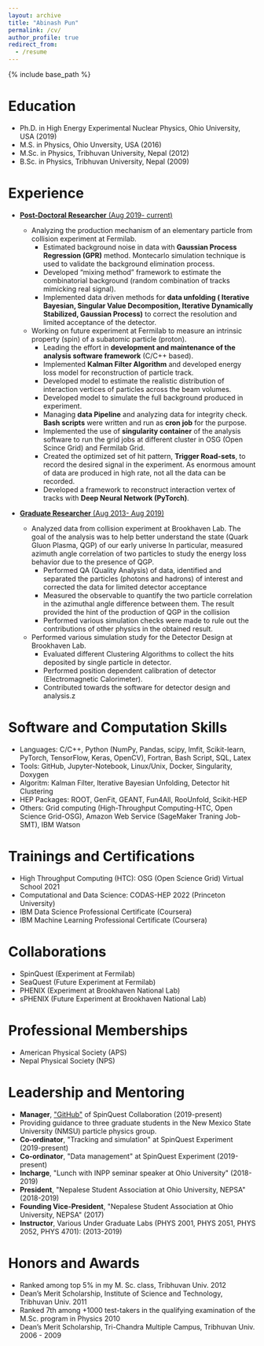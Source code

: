 ```yaml
---
layout: archive
title: "Abinash Pun"
permalink: /cv/
author_profile: true
redirect_from:
  - /resume
---
```


{% include base_path %}

Education
======
* Ph.D. in High Energy Experimental Nuclear Physics, Ohio University, USA (2019)
* M.S. in Physics, Ohio Unversity, USA (2016)
* M.Sc. in Physics, Tribhuvan University, Nepal (2012)
* B.Sc. in Physics, Tribhuvan University, Nepal (2009)


Experience
======
* <ins>**Post-Doctoral Researcher** (Aug 2019- current)<ins>
   * Analyzing the production mechanism of an elementary particle from collision experiment at Fermilab.
      - Estimated background noise in data with **Gaussian Process Regression (GPR)** method. Montecarlo simulation technique is used to validate the background elimination process.
      - Developed “mixing method” framework to estimate the combinatorial background (random combination of tracks mimicking real signal).
      - Implemented data driven methods for **data unfolding ( Iterative Bayesian, Singular Value Decomposition, Iterative Dynamically Stabilized, Gaussian Process)** to correct the resolution and limited acceptance of the detector.
   * Working on future experiment at Fermilab to measure an intrinsic property (spin) of a subatomic particle (proton).
      - Leading the effort in **development and maintenance of the analysis software framework** (C/C++ based).
      - Implemented **Kalman Filter Algorithm** and developed energy loss model for reconstruction of particle track.
      - Developed model to estimate the realistic distribution of interaction vertices of particles across the beam volumes.
      - Developed model to simulate the full background produced in experiment.
      - Managing **data Pipeline** and analyzing data for integrity check. **Bash scripts** were written and
run as **cron job** for the purpose.
      - Implemented the use of **singularity container** of the analysis software to run the grid jobs at different cluster in OSG (Open Scince Grid) and Fermilab Grid.
      - Created the optimized set of hit pattern, **Trigger Road-sets**, to record the desired signal in the experiment. As enormous amount of data are produced in high rate, not all the data can be recorded.
      - Developed a framework to reconstruct interaction vertex of tracks with **Deep Neural Network (PyTorch)**.

* <ins>**Graduate Researcher** (Aug 2013- Aug 2019)<ins>
   * Analyzed data from collision experiment at Brookhaven Lab. The goal of the analysis was to help better understand the state (Quark Gluon Plasma, QGP) of our early universe In particular, measured azimuth angle correlation of two particles to study the energy loss behavior due to the presence of QGP.
      - Performed QA (Quality Analysis) of data, identified and separated the particles (photons and hadrons) of interest and corrected the data for limited detector acceptance
      - Measured the observable to quantify the two particle correlation in the azimuthal angle difference between them. The result provided the hint of the production of QGP in the collision
      - Performed various simulation checks were made to rule out the contributions of other physics in the obtained result.
   * Performed various simulation study for the Detector Design at Brookhaven Lab.
      - Evaluated different Clustering Algorithms to collect the hits deposited by single particle in detector.
      - Performed position dependent calibration of detector (Electromagnetic Calorimeter).
      - Contributed towards the software for detector design and analysis.z


<!--
* Development and maintenance of the software and analysis framework (C/C++ and CERN ROOT based) for SpinQuest Experiment at Fermi National Laboratory
* Data management for SpinQuest Experiment (Grid Computing)
* Measurement Angular decay coefficients of J/Psi mesons from p+Fe collisions at $\sqrt{s}$ = 15.065 GeV
* Electro-Magnetic Calorimeter of sPHENIX experiment at RHIC (Brookhaven National Laboratory): Design Study with Simulation
* Jet-related Two Particle Correlations Measurement in small systems at PHENIX experiment at RHIC (Brookhaven National Laboratory)
-->

<!-- 
* Summer 2015: Research Assistant
   * Github University
   * Duties included: Tagging issues
   * Supervisor: Professor Git

* Fall 2015: Research Assistant
   * Github University
   * Duties included: Merging pull requests
   * Supervisor: Professor Hub
-->

Software and Computation Skills
======
* Languages: C/C++, Python (NumPy, Pandas, scipy, lmfit, Scikit-learn, PyTorch, TensorFlow, Keras, OpenCV), Fortran, Bash Script, SQL, Latex
* Tools: GitHub, Jupyter-Notebook, Linux/Unix, Docker, Singularity, Doxygen
* Algoritm: Kalman Filter, Iterative Bayesian Unfolding, Detector hit Clustering
* HEP Packages: ROOT, GenFit, GEANT, Fun4All, RooUnfold, Scikit-HEP
* Others: Grid computing (High-Throughput Computing-HTC, Open Science Grid-OSG), Amazon Web Service (SageMaker Traning Job-SMT), IBM Watson 


Trainings and Certifications
======
* High Throughput Computing (HTC): OSG (Open Science Grid) Virtual School 2021
* Computational and Data Science: CODAS-HEP 2022 (Princeton University)
* IBM Data Science Professional Certificate (Coursera)
* IBM Machine Learning Professional Certificate (Coursera)

<!-- 
* Skill 1
* Skill 2
   * Sub-skill 2.1
   * Sub-skill 2.2
   * Sub-skill 2.3
* Skill 3
-->

<!--
Publications
======
-->
<!-- 
  <ul>{% for post in site.publications %}
    {% include archive-single-cv.html %}
  {% endfor %}</ul>
-->

<!--
Talks
======
-->

<!-- 
  <ul>{% for post in site.talks %}
    {% include archive-single-talk-cv.html %}
  {% endfor %}</ul>
-->  

<!--
Student Advising and Mentorship
======
* Dinupa Batugedara Mohottalalage (Graduate Student, NMSU): Single Track and Dimuon Reconstruction Efficiency
* Forhad Hossain (Graduate Student, NMSU): Unfolding Study to Recover Azimuthal Asymmetry in Dimuon

Teaching 
======
* Various Under Graduate Labs (PHYS 2001, PHYS 2051, PHYS 2052, PHYS 4701): (2013-2019)
-->

<!-- 
  <ul>{% for post in site.teaching %}
    {% include archive-single-cv.html %}
  {% endfor %}</ul>
-->

Collaborations
======
* SpinQuest (Experiment at Fermilab)
* SeaQuest (Future Experiment at Fermilab)
* PHENIX (Experiment at Brookhaven National Lab)
* sPHENIX (Future Experiment at Brookhaven National Lab)

Professional Memberships
======
* American Physical Society (APS)
* Nepal Physical Society (NPS)

Leadership and Mentoring
======
* **Manager**, ["GitHub"](https://github.com/E1039-Collaboration) of SpinQuest Collaboration (2019-present)
* Providing guidance to three graduate students in the New Mexico State University (NMSU) particle physics group. 
* **Co-ordinator**, "Tracking and simulation" at SpinQuest Experiment (2019-present)
* **Co-ordinator**, "Data management" at SpinQuest Experiment (2019-present)
* **Incharge**, "Lunch with INPP seminar speaker at Ohio University" (2018-2019)
* **President**, "Nepalese Student Association at Ohio University, NEPSA" (2018-2019)
* **Founding Vice-President**, "Nepalese Student Association at Ohio University, NEPSA" (2017)
* **Instructor**, Various Under Graduate Labs (PHYS 2001, PHYS 2051, PHYS 2052, PHYS 4701): (2013-2019)

Honors and Awards
======
* Ranked among top 5% in my M. Sc. class, Tribhuvan Univ. 2012
* Dean’s Merit Scholarship, Institute of Science and Technology, Tribhuvan Univ. 2011
* Ranked 7th among +1000 test-takers in the qualifying examination of the M.Sc. program in Physics 2010
* Dean’s Merit Scholarship, Tri-Chandra Multiple Campus, Tribhuvan Univ. 2006 - 2009
